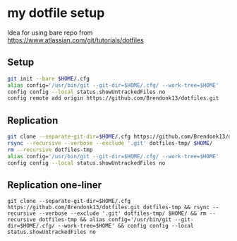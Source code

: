 # my dotfile setup
Idea for using bare repo from https://www.atlassian.com/git/tutorials/dotfiles

## Setup
```sh
git init --bare $HOME/.cfg
alias config='/usr/bin/git --git-dir=$HOME/.cfg/ --work-tree=$HOME'
config config --local status.showUntrackedFiles no
config remote add origin https://github.com/Brendonk13/dotfiles.git
```

## Replication
```sh
git clone --separate-git-dir=$HOME/.cfg https://github.com/Brendonk13/dotfiles.git dotfiles-tmp
rsync --recursive --verbose --exclude '.git' dotfiles-tmp/ $HOME/
rm --recursive dotfiles-tmp
alias config='/usr/bin/git --git-dir=$HOME/.cfg/ --work-tree=$HOME'
config config --local status.showUntrackedFiles no
```

## Replication one-liner
```
git clone --separate-git-dir=$HOME/.cfg https://github.com/Brendonk13/dotfiles.git dotfiles-tmp && rsync --recursive --verbose --exclude '.git' dotfiles-tmp/ $HOME/ && rm --recursive dotfiles-tmp && alias config='/usr/bin/git --git-dir=$HOME/.cfg/ --work-tree=$HOME' && config config --local status.showUntrackedFiles no
```
